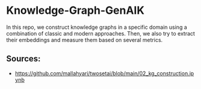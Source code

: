 # Knowledge-Graph-GenAIK
In this repo, we construct knowledge graphs in a specific domain using a combination of classic and modern approaches. Then, we also try to extract their embeddings and measure them based on several metrics.

## Sources:
- https://github.com/mallahyari/twosetai/blob/main/02_kg_construction.ipynb
